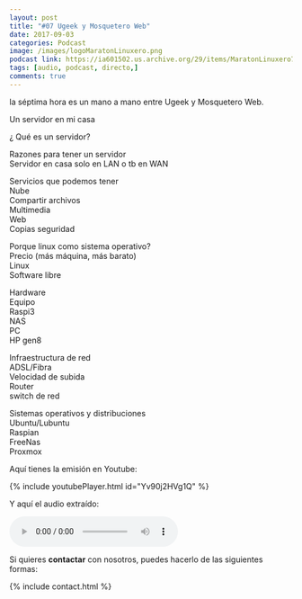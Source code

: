 ```yaml
---
layout: post
title: "#07 Ugeek y Mosquetero Web"
date: 2017-09-03
categories: Podcast
image: /images/logoMaratonLinuxero.png
podcast link: https://ia601502.us.archive.org/29/items/MaratonLinuxero7UgeekYMosqueteroWeb/Marat%C3%B3n%20Linuxero%207%20Ugeek%20y%20Mosquetero%20Web.mp3
tags: [audio, podcast, directo,]
comments: true
---
```


la séptima hora es un mano a mano entre Ugeek y Mosquetero Web.

Un servidor en mi casa 

¿ Qué es un servidor? 

Razones para tener un servidor  
Servidor en casa solo en LAN o tb en WAN  

Servicios que podemos tener  
  Nube  
  Compartir archivos  
  Multimedia  
  Web  
  Copias seguridad  

Porque linux como sistema operativo?   
  Precio (más máquina, más barato)   
  Linux  
  Software libre  

Hardware  
  Equipo  
    Raspi3  
    NAS  
    PC  
    HP gen8  
    
  Infraestructura de red  
    ADSL/Fibra  
      Velocidad de subida  
    Router  
    switch de red  

Sistemas operativos y distribuciones  
  Ubuntu/Lubuntu  
  Raspian  
  FreeNas  
  Proxmox  

Aquí tienes la emisión en Youtube: 

{% include youtubePlayer.html id="Yv90j2HVg1Q" %}

Y aquí el audio extraído:

<audio controls>
  <source src="https://ia601502.us.archive.org/29/items/MaratonLinuxero7UgeekYMosqueteroWeb/Marat%C3%B3n%20Linuxero%207%20Ugeek%20y%20Mosquetero%20Web.mp3" type="audio/mpeg">
</audio>

Si quieres **contactar** con nosotros, puedes hacerlo de las siguientes formas:

{% include contact.html %}
